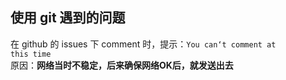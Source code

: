 ## 使用 git 遇到的问题

在 github 的 issues 下 comment 时，提示：<code>You can‘t comment at this time</code><br />
原因：**网络当时不稳定，后来确保网络OK后，就发送出去**
